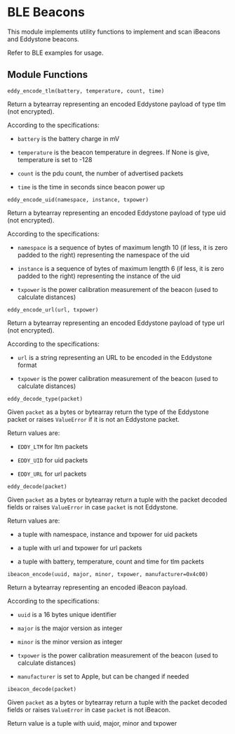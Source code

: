 # BLE Beacons

This module implements utility functions to implement and scan iBeacons and Eddystone beacons.

Refer to BLE examples for usage.

## Module Functions


`eddy_encode_tlm(battery, temperature, count, time)`

Return a bytearray representing an encoded Eddystone payload of type tlm (not encrypted).

According to the specifications:


* `battery` is the battery charge in mV


* `temperature` is the beacon temperature in degrees. If None is give, temperature is set to -128


* `count` is the pdu count, the number of advertised packets


* `time` is the time in seconds since beacon power up


`eddy_encode_uid(namespace, instance, txpower)`

Return a bytearray representing an encoded Eddystone payload of type uid (not encrypted).

According to the specifications:


* `namespace` is a sequence of bytes of maximum length 10 (if less, it is zero padded to the right) representing the namespace of the uid


* `instance` is a sequence of bytes of maximum lengtth 6 (if less, it is zero padded to the right) representing the instance of the uid


* `txpower` is the power calibration measurement of the beacon (used to calculate distances)

`eddy_encode_url(url, txpower)`

Return a bytearray representing an encoded Eddystone payload of type url (not encrypted).

According to the specifications:


* `url` is a string representing an URL to be encoded in the Eddystone format


* `txpower` is the power calibration measurement of the beacon (used to calculate distances)


`eddy_decode_type(packet)`

Given `packet` as a bytes or bytearray return the type of the Eddystone packet or raises `ValueError` if it is not an Eddystone packet.

Return values are:


* `EDDY_LTM` for ltm packets


* `EDDY_UID` for uid packets


* `EDDY_URL` for url packets


`eddy_decode(packet)`

Given `packet` as a bytes or bytearray return a tuple with the packet decoded fields or raises `ValueError` in case `packet` is not Eddystone.

Return values are:


* a tuple with namespace, instance and txpower for uid packets


* a tuple with url and txpower for url packets


* a tuple with battery, temperature, count and time for tlm packets


`ibeacon_encode(uuid, major, minor, txpower, manufacturer=0x4c00)`

Return a bytearray representing an encoded iBeacon payload.

According to the specifications:


* `uuid` is a 16 bytes unique identifier


* `major` is the major version as integer


* `minor` is the minor version as integer


* `txpower` is the power calibration measurement of the beacon (used to calculate distances)


* `manufacturer` is set to Apple, but can be changed if needed


`ibeacon_decode(packet)`

Given `packet` as a bytes or bytearray return a tuple with the packet decoded fields or raises `ValueError` in case `packet` is not iBeacon.

Return value is a tuple with uuid, major, minor and txpower
<!--stackedit_data:
eyJoaXN0b3J5IjpbLTIxMjczMTI5ODNdfQ==
-->